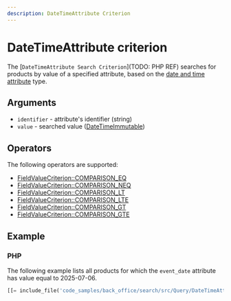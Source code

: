 ```yaml
---
description: DateTimeAttribute Criterion
---
```


# DateTimeAttribute criterion

The [`DateTimeAttribute Search Criterion`](TODO: PHP REF) searches for products by value of a specified attribute, based on the [date and time attribute](date_and_time.md) type.

## Arguments

- `identifier` - attribute's identifier (string)
- `value` - searched value ([DateTimeImmutable](https://www.php.net/manual/en/class.datetimeimmutable.php))

## Operators

The following operators are supported:

- [FieldValueCriterion::COMPARISON_EQ](../../api/php_api/php_api_reference/classes/Ibexa-Contracts-CoreSearch-Values-Query-Criterion-FieldValueCriterion.html#constant_COMPARISON_EQ)
- [FieldValueCriterion::COMPARISON_NEQ](../../api/php_api/php_api_reference/classes/Ibexa-Contracts-CoreSearch-Values-Query-Criterion-FieldValueCriterion.html#constant_COMPARISON_NEQ)
- [FieldValueCriterion::COMPARISON_LT](../../api/php_api/php_api_reference/classes/Ibexa-Contracts-CoreSearch-Values-Query-Criterion-FieldValueCriterion.html#constant_COMPARISON_LT)
- [FieldValueCriterion::COMPARISON_LTE](../../api/php_api/php_api_reference/classes/Ibexa-Contracts-CoreSearch-Values-Query-Criterion-FieldValueCriterion.html#constant_COMPARISON_LTE)
- [FieldValueCriterion::COMPARISON_GT](../../api/php_api/php_api_reference/classes/Ibexa-Contracts-CoreSearch-Values-Query-Criterion-FieldValueCriterion.html#constant_COMPARISON_GT)
- [FieldValueCriterion::COMPARISON_GTE](../../api/php_api/php_api_reference/classes/Ibexa-Contracts-CoreSearch-Values-Query-Criterion-FieldValueCriterion.html#constant_COMPARISON_GTE)

## Example

### PHP

The following example lists all products for which the `event_date` attribute has value equal to 2025-07-06.

``` php
[[= include_file('code_samples/back_office/search/src/Query/DateTimeAttributeQuery.php') =]]
```
